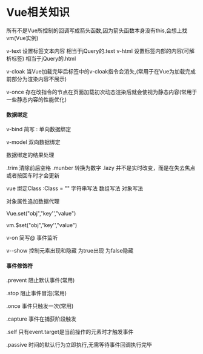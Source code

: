 # Vue相关知识

所有不是Vue所控制的回调写成箭头函数,因为箭头函数本身没有this,会想上找vm(Vue实例)

v-text  设置标签文本内容  相当于jQuery的.text      v-html 设置标签内部的内容(可解析标签)  相当于jQuery的.html

v-cloak  当Vue加载完毕后标签中的v-cloak指令会消失,(常用于在Vue为加载完成前部分为渲染内容不展示)

v-once   存在改指令的节点在页面加载初次动态渲染后就会使视为静态内容(常用于一些静态内容的性能优化)

#### 数据绑定

v-bind 简写 : 单向数据绑定

v-model 双向数据绑定

数据绑定的结果处理 

.trim 清除前后空格   .munber 转换为数字  .lazy 并不是实时改变，⽽是在失去焦点或者按回车时才会更新

vue 绑定Class :Class = ""  字符串写法  数组写法  对象写法

对象属性追加数据代理

Vue.set("obj","key'',"value")

vm.$set("obj","key'',"value")

v-on 简写@ 事件监听

v--show 控制元素出现和隐藏 为true出现 为false隐藏

#### 事件修饰符

.prevent   阻止默认事件(常用)

.stop  阻止事件冒泡(常用)

.once  事件只触发一次(常用)

.capture  事件在捕获阶段触发

.self  只有event.target是当前操作的元素时才触发事件

.passive  时间的默认行为立即执行,无需等待事件回调执行完毕